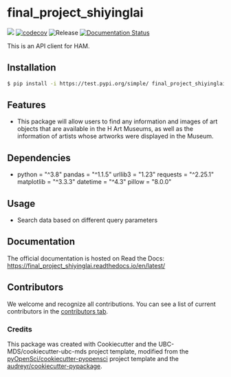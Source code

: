 # final_project_shiyinglai 

![](https://github.com/shiyinglai/final_project_shiyinglai/workflows/build/badge.svg) [![codecov](https://codecov.io/gh/shiyinglai/final_project_shiyinglai/branch/main/graph/badge.svg)](https://codecov.io/gh/shiyinglai/final_project_shiyinglai) ![Release](https://github.com/shiyinglai/final_project_shiyinglai/workflows/Release/badge.svg) [![Documentation Status](https://readthedocs.org/projects/final_project_shiyinglai/badge/?version=latest)](https://final_project_shiyinglai.readthedocs.io/en/latest/?badge=latest)

This is an API client for HAM.

## Installation

```bash
$ pip install -i https://test.pypi.org/simple/ final_project_shiyinglai
```

## Features

- This package will allow users to find any information and images of art objects that are available in the H Art Museums, as well as the information of artists whose artworks were displayed in the Museum.

## Dependencies

- python = "^3.8"
  pandas = "^1.1.5"
  urllib3 = "1.23"
  requests = "^2.25.1"
  matplotlib = "^3.3.3"
  datetime = "^4.3"
  pillow = "8.0.0"

## Usage

- Search data based on different query parameters

## Documentation

The official documentation is hosted on Read the Docs: https://final_project_shiyinglai.readthedocs.io/en/latest/

## Contributors

We welcome and recognize all contributions. You can see a list of current contributors in the [contributors tab](https://github.com/shiyinglai/final_project_shiyinglai/graphs/contributors).

### Credits

This package was created with Cookiecutter and the UBC-MDS/cookiecutter-ubc-mds project template, modified from the [pyOpenSci/cookiecutter-pyopensci](https://github.com/pyOpenSci/cookiecutter-pyopensci) project template and the [audreyr/cookiecutter-pypackage](https://github.com/audreyr/cookiecutter-pypackage).
